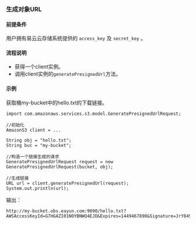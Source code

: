### 生成对象URL
#### 前提条件
用户拥有易云云存储系统提供的 `access_key` 及 `secret_key` 。

#### 流程说明

* 获得一个client实例。
* 调用client实例的`generatePresignedUrl`方法。

#### 示例

获取桶my-bucket中的hello.txt的下载链接。

```
import com.amazonaws.services.s3.model.GeneratePresignedUrlRequest;

//初始化
AmazonS3 client = ...

String obj = "hello.txt";
String buc = "my-bucket";

//构造一个链接生成的请求
GeneratePresignedUrlRequest request = new GeneratePresignedUrlRequest(bucket, obj);

//生成链接
URL url = client.generatePresignedUrl(request);
System.out.println(url);

```

输出：

```
http://my-bucket.obs.eayun.com:9090/hello.txt?AWSAccessKeyId=G7HGAZI01NOYBNWQ4EJD&Expires=1449467890&Signature=JrY849gEpLQqbJn5e6M3Tvy03to%3D
```
